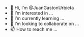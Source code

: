 - 👋 Hi, I’m @JuanGastonUrbieta
- 👀 I’m interested in ...
- 🌱 I’m currently learning ...
- 💞️ I’m looking to collaborate on ...
- 📫 How to reach me ...

<!---
JuanGastonUrbieta/JuanGastonUrbieta is a ✨ special ✨ repository because its `README.md` (this file) appears on your GitHub profile.
You can click the Preview link to take a look at your changes.
--->
